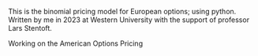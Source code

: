 This is the binomial pricing model for European options; using python. Written by me in 2023 at Western University with the support of professor Lars Stentoft. 


Working on the American Options Pricing
